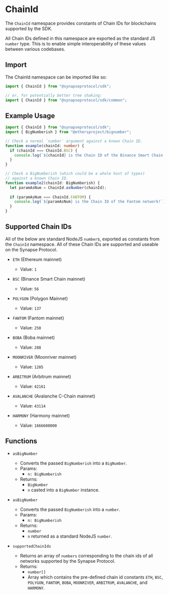 # ChainId

The `ChainId` namespace provides constants of Chain IDs for blockchains supported by the SDK.

All Chain IDs defined in this namespace are exported as the standard JS `number` type. This is to enable simple interoperability of these values between various codebases. 

## Import
The ChainId namespace can be imported like so:

```typescript
import { ChainId } from "@synapseprotocol/sdk";

// or, for potentially better tree shaking:
import { ChainId } from "@synapseprotocol/sdk/common";
```

## Example Usage
```typescript
import { ChainId } from "@synapseprotocol/sdk";
import { BigNumberish } from "@ethersproject/bignumber";

// Check a normal `number` argument against a known Chain ID.
function example(chainId: number) {
  if (chainId === ChainId.BSC) {
    console.log(`${chainId} is the Chain ID of the Binance Smart Chain!`);
  }
}

// Check a BigNumberish (which could be a whole host of types)
// against a known Chain ID.
function example2(chainId: BigNumberish) {
  let paramAsNum = ChainId.asNumber(chainId);
  
  if (paramAsNum === ChainId.FANTOM) {
    console.log(`${paramAsNum} is the Chain ID of the Fantom network!`);
  }
}
```

## Supported Chain IDs

All of the below are standard NodeJS `number`s, exported as constants from the `ChainId` namespace. All of these Chain IDs
are supported and useable on the Synapse Protocol.

- `ETH` (Ethereum mainnet)
  - Value: `1`

- `BSC` (Binance Smart Chain mainnet)
  - Value: `56`

- `POLYGON` (Polygon Mainnet)
  - Value: `137`

- `FANTOM` (Fantom mainnet)
  - Value: `250`

- `BOBA` (Boba mainnet)
  - Value: `288`

- `MOONRIVER` (Moonriver mainnet)
  - Value: `1285`

- `ARBITRUM` (Arbitrum mainnet)
  - Value: `42161`
  
- `AVALANCHE` (Avalanche C-Chain mainnet)
  - Value: `43114`
  
- `HARMONY` (Harmony mainnet)
  - Value: `1666600000`

## Functions

- `asBigNumber`
  - Converts the passed `BigNumberish` into a `BigNumber`. 
  - Params:
    - `n: BigNumberish`
  - Returns: 
    - `BigNumber`
    - `n` casted into a `BigNumber` instance.

- `asBigNumber`
  - Converts the passed `BigNumberish` into a `number`. 
  - Params:
    - `n: BigNumberish`
  - Returns: 
    - `number`
    - `n` returned as a standard NodeJS `number`.

- `supportedChainIds`
  - Returns an array of `numbers` corresponding to the chain ids of all networks supported by the Synapse Protocol.
  - Returns:
    - `number[]`
    - Array which contains the pre-defined chain id constants `ETH`, `BSC`, `POLYGON`, `FANTOM`, `BOBA`, `MOONRIVER`, `ARBITRUM`, `AVALANCHE`, and `HARMONY`.